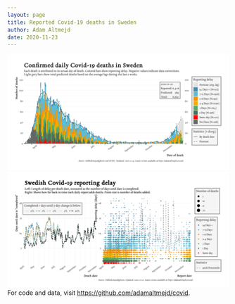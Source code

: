 ```yaml
---
layout: page
title: Reported Covid-19 deaths in Sweden
author: Adam Altmejd
date: 2020-11-23
---
```


![Graph of Swedish Covid-19 deaths with reporting delay.](deaths_lag_sweden_2020-11-23.png "Swedish Covid-19 deaths.")
![Graph of Swedish Covid-19 reporting delay in daily deaths.](lag_trend_sweden_2020-11-23.png "Trend in Swedish Covid-19 mortality reporting delay.")
For code and data, visit <https://github.com/adamaltmejd/covid>.
